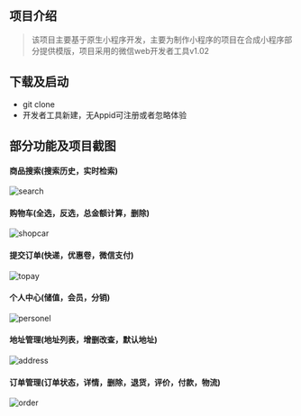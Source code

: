 
## 项目介绍
> 该项目主要基于原生小程序开发，主要为制作小程序的项目在合成小程序部分提供模版，项目采用的微信web开发者工具v1.02
## 下载及启动
- git clone
- 开发者工具新建，无Appid可注册或者忽略体验
## 部分功能及项目截图
#### 商品搜索(搜索历史，实时检索)
![search](https://user-images.githubusercontent.com/29659731/40295758-16866ffe-5d0d-11e8-9865-253160045f01.png)
#### 购物车(全选，反选，总金额计算，删除)
![shopcar](https://user-images.githubusercontent.com/29659731/40295877-8226ce3e-5d0d-11e8-8af7-30bb6938fda0.png)
#### 提交订单(快递，优惠卷，微信支付)
![topay](https://user-images.githubusercontent.com/29659731/40295910-a56ba770-5d0d-11e8-931b-b16c703aba89.png)
#### 个人中心(储值，会员，分销)
![personel](https://user-images.githubusercontent.com/29659731/40295953-c8831edc-5d0d-11e8-808e-c598d67d8c38.png)
#### 地址管理(地址列表，增删改查，默认地址)
![address](https://user-images.githubusercontent.com/29659731/40295972-e43bf5fe-5d0d-11e8-80f7-8d5833ffacf6.png)
#### 订单管理(订单状态，详情，删除，退货，评价，付款，物流)
![order](https://user-images.githubusercontent.com/29659731/40296020-12306a30-5d0e-11e8-8fdc-e36a770b0624.png)
